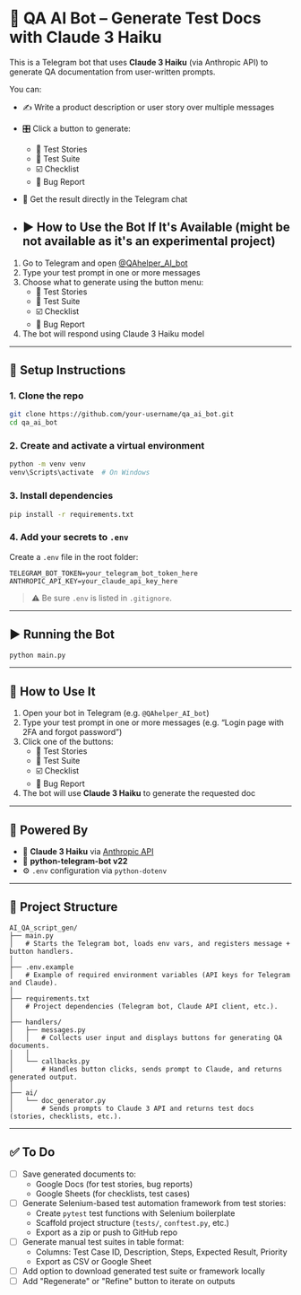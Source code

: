 # 🤖 QA AI Bot – Generate Test Docs with Claude 3 Haiku

This is a Telegram bot that uses **Claude 3 Haiku** (via Anthropic API) to generate QA documentation from user-written prompts.

You can:
- ✍️ Write a product description or user story over multiple messages
- 🎛️ Click a button to generate:
  - 🧪 Test Stories
  - 🧾 Test Suite
  - ☑️ Checklist
  - 🐞 Bug Report
- 📄 Get the result directly in the Telegram chat

- ## ▶️ How to Use the Bot If It's Available (might be not available as it's an experimental project)

1. Go to Telegram and open [@QAhelper_AI_bot](https://t.me/QAhelper_AI_bot)
2. Type your test prompt in one or more messages
3. Choose what to generate using the button menu:
   - 🧪 Test Stories
   - 🧾 Test Suite
   - ☑️ Checklist
   - 🐞 Bug Report
4. The bot will respond using Claude 3 Haiku model

---

## 🔧 Setup Instructions

### 1. Clone the repo

```bash
git clone https://github.com/your-username/qa_ai_bot.git
cd qa_ai_bot
```

### 2. Create and activate a virtual environment

```bash
python -m venv venv
venv\Scripts\activate  # On Windows
```

### 3. Install dependencies

```bash
pip install -r requirements.txt
```

### 4. Add your secrets to `.env`

Create a `.env` file in the root folder:

```env
TELEGRAM_BOT_TOKEN=your_telegram_bot_token_here
ANTHROPIC_API_KEY=your_claude_api_key_here
```

> ⚠️ Be sure `.env` is listed in `.gitignore`.

---

## ▶️ Running the Bot

```bash
python main.py
```

---

## 🧪 How to Use It

1. Open your bot in Telegram (e.g. `@QAhelper_AI_bot`)
2. Type your test prompt in one or more messages (e.g. “Login page with 2FA and forgot password”)
3. Click one of the buttons:
   - 🧪 Test Stories
   - 🧾 Test Suite
   - ☑️ Checklist
   - 🐞 Bug Report
4. The bot will use **Claude 3 Haiku** to generate the requested doc

---

## 🧠 Powered By

- 🤖 **Claude 3 Haiku** via [Anthropic API](https://docs.anthropic.com)
- 💬 **python-telegram-bot v22**
- ⚙️ `.env` configuration via `python-dotenv`

---

## 📁 Project Structure

```plaintext
AI_QA_script_gen/
├── main.py
│   # Starts the Telegram bot, loads env vars, and registers message + button handlers.
│
├── .env.example
│   # Example of required environment variables (API keys for Telegram and Claude).
│
├── requirements.txt
│   # Project dependencies (Telegram bot, Claude API client, etc.).
│
├── handlers/
│   ├── messages.py
│   │   # Collects user input and displays buttons for generating QA documents.
│   │
│   └── callbacks.py
│       # Handles button clicks, sends prompt to Claude, and returns generated output.
│
├── ai/
│   └── doc_generator.py
│       # Sends prompts to Claude 3 API and returns test docs (stories, checklists, etc.).
```

---

## ✅ To Do

- [ ] Save generated documents to:
  - Google Docs (for test stories, bug reports)
  - Google Sheets (for checklists, test cases)
- [ ] Generate Selenium-based test automation framework from test stories:
  - Create `pytest` test functions with Selenium boilerplate
  - Scaffold project structure (`tests/`, `conftest.py`, etc.)
  - Export as a zip or push to GitHub repo
- [ ] Generate manual test suites in table format:
  - Columns: Test Case ID, Description, Steps, Expected Result, Priority
  - Export as CSV or Google Sheet
- [ ] Add option to download generated test suite or framework locally
- [ ] Add "Regenerate" or "Refine" button to iterate on outputs
